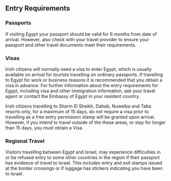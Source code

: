 ## Entry Requirements

### Passports

If visiting Egypt your passport should be valid for 6 months from date of arrival. However, also check with your travel provider to ensure your passport and other travel documents meet their requirements.

### Visas

Irish citizens will normally need a visa to enter Egypt, which is usually available on arrival for tourists travelling on ordinary passports. If travelling to Egypt for work or business reasons it is recommended that you obtain a visa in advance. For further information about the entry requirements for Egypt, including visa and other immigration information, ask your travel agent or contact the Embassy of Egypt in your resident country.

Irish citizens travelling to Sharm El Sheikh, Dahab, Nuweiba and Taba resorts only, for a maximum of 15 days, do not require a visa prior to travelling as a free entry permission stamp will be granted upon arrival. However, if you intend to travel outside of the these areas, or stay for longer than 15 days, you must obtain a Visa.

### **Regional Travel**

Visitors travelling between Egypt and Israel, may experience difficulties in or be refused entry to some other countries in the region if their passport has evidence of travel to Israel. This includes entry and exit stamps issued at the border crossings or if luggage has stickers indicating you have been to Israel.